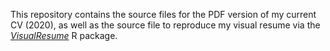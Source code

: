 This repository contains the source files for the PDF version of my current CV (2020), as well as the source file to reproduce my visual resume via the [*VisualResume*](https://github.com/ndphillips/VisualResume) R package.